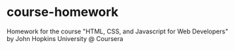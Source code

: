 # course-homework

Homework for the course "HTML, CSS, and Javascript for Web Developers"
  by John Hopkins University @ Coursera
